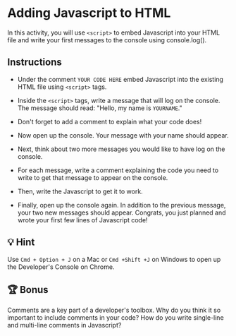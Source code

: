 # Adding Javascript to HTML 

In this activity, you will use `<script>` to embed Javascript into your HTML file and write your first messages to the console using console.log().

## Instructions

* Under the comment `YOUR CODE HERE` embed Javascript into the existing HTML file using  `<script>` tags.

* Inside the `<script>` tags, write a message that will log on the console. The message should read: "Hello, my name is `YOURNAME`." 

* Don't forget to add a comment to explain what your code does!  

* Now open up the console. Your message with your name should appear.

* Next, think about two more messages you would like to have log on the console.

* For each message, write a comment explaining the code you need to write to get that message to appear on the console.  

* Then, write the Javascript to get it to work.  

* Finally, open up the console again. In addition to the previous message, your two new messages should appear. Congrats, you just planned and wrote your first few lines of Javascript code! 

## 💡 Hint

Use `Cmd + Option + J` on a Mac or `Cmd +Shift +J` on Windows to open up the Developer's Console on Chrome.

## 🏆 Bonus

Comments are a key part of a developer's toolbox.  Why do you think it so important to include comments in your code? How do you write single-line and multi-line comments in Javascript?


